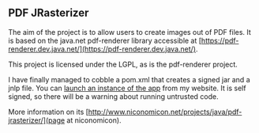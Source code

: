 ## PDF JRasterizer

The aim of the project is to allow users to create images out of PDF files. It is based on the java.net pdf-renderer library accessible at [https://pdf-renderer.dev.java.net/](https://pdf-renderer.dev.java.net/).

This project is licensed under the LGPL, as is the pdf-renderer project.

I have finally managed to cobble a pom.xml that creates a signed jar and a jnlp file. You can [launch an instance of the app](http://www.niconomicon.net/tests/maven/net/niconomicon/pdf-jrasterizer/pdf-jrasterizer.jnlp "laucnh it by clicking this link") from my website. It is self signed, so there will be a warning about running untrusted code.

More information on its [http://www.niconomicon.net/projects/java/pdf-jrasterizer/](page at niconomicon).